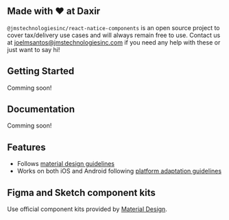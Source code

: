 
## Made with ❤️ at Daxir

`@jmstechnologiesinc/react-natice-components` is an open source project to cover tax/delivery use cases and will always remain free to use. Contact us at [joelmsantos@jmstechnologiesinc.com](mailto:joelmsantos@jmstechnologiesinc.com) if you need any help with these or just want to say hi!

## Getting Started

Comming soon!

## Documentation

Comming soon!

## Features

- Follows [material design guidelines](https://m3.material.io/get-started/)
- Works on both iOS and Android following [platform adaptation guidelines](https://material.io/design/platform-guidance/cross-platform-adaptation.html)


## Figma and Sketch component kits

Use official component kits provided by [Material Design](https://m3.material.io/).